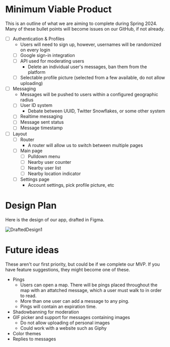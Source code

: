 # Minimum Viable Product

This is an outline of what we are aiming to complete during Spring 2024.
Many of these bullet points will become issues on our GitHub, if not already.

- [ ] Authentication & Profiles
    - Users will need to sign up, however, usernames will be randomized on every login
    - [ ] Google sign-in integration
    - [ ] API used for moderating users
        - Delete an individual user's messages, ban them from the platform
    - [ ] Selectable profile picture (selected from a few available, do not allow uploading)

- [ ] Messaging
    - Messages will be pushed to users within a configured geographic radius
    - [ ] User ID system
        - Debate between UUID, Twitter Snowflakes, or some other system
    - [ ] Realtime messaging
    - [ ] Message sent status
    - [ ] Message timestamp

- [ ] Layout
    - [ ] Router
        - A router will allow us to switch between multiple pages
    - [ ] Main page
        - [ ] Pulldown menu
        - [ ] Nearby user counter
        - [ ] Nearby user list
        - [ ] Nearby location indicator
    - [ ] Settings page
        - Account settings, pick profile picture, etc

# Design Plan

Here is the design of our app, drafted in Figma.

![DraftedDesign1](/imgs/View1.png)

# Future ideas

These aren't our first priority, but could be if we complete our MVP. If you have feature suggestions, they might become one of these.

- Pings
    - Users can open a map. There will be pings placed throughout the map with an attatched message, which a user must walk to in order to read.
    - More than one user can add a message to any ping.
    - Pings will contain an expiration time.
- Shadowbanning for moderation
- GIF picker and support for messages containing images
    - Do not allow uploading of personal images
    - Could work with a website such as Giphy
- Color themes
- Replies to messages
